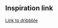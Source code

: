 ## Inspiration link

<a href="https://dribbble.com/shots/14342917-Chadick-Boseman/attachments/6006852?mode=media">Link to dribbble</a>
